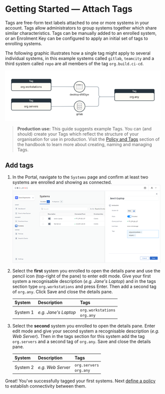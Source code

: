 # Getting Started — Attach Tags

Tags are free-form text labels attached to one or more systems in your account. Tags allow administrators to group systems together which share similar characteristics. Tags can be manually added to an enrolled system, or an Enrolment Key can be configured to apply an initial set of tags to enrolling systems.

The following graphic illustrates how a single tag might apply to several individual systems, in this example systems called `gitlab`, `teamcity` and a third system called `repo` are all members of the tag `org.build.ci-cd`.

![Illustration of how tags are applied to systems](/images/quick-start/tags.png)

> **Production use:** This guide suggests example Tags. You can (and should) create your Tags which reflect the structure of your organisation for use in production. Visit the [Policy and Tags](/management/policies-and-tags#naming) section of the handbook to learn more about creating, naming and managing Tags.

## Add tags

1. In the Portal, navigate to the `Systems` page and confirm at least two systems are enrolled and showing as connected.
   ![Illustration of how tags are applied to systems](/images/quick-start/system-details-pane.png)
2. Select the **first** system you enrolled to open the details pane and use the pencil icon (top-right of the pane) to enter edit mode. Give your first system a recognisable description (_e.g. Jane's Laptop_) and in the tags section type `org.workstations` and press Enter. Then add a second tag of `org.any`. Click Save and close the details pane.

    | System   | Description          | Tags                          |
    |----------|----------------------|-------------------------------|
    | System 1 | _e.g. Jane's Laptop_ | `org.workstations`<br />`org.any` |

3. Select the **second** system you enrolled to open the details pane. Enter edit mode and give your second system a recognisable description (_e.g. Web Server_). Then in the tags section for this system add the tag `org.servers` and a second tag of `org.any`. Save and close the details pane.

    | System   | Description          | Tags                          |
    |----------|----------------------|-------------------------------|
    | System 2 | _e.g. Web Server_    | `org.servers`<br />`org.any` |

Great! You've successfully tagged your first systems. Next [define a policy](/getting-started/define-policy) to establish connectivity between them.

